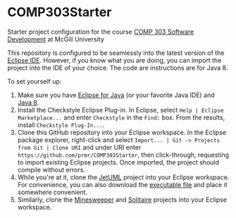 # COMP303Starter

Starter project configuration for the course [COMP 303 Software Development](https://github.com/prmr/COMP303)  at McGill University

This repository is configured to be seamlessly into the latest version of the [Eclipse IDE](https://www.eclipse.org/). However, if you know what you are doing, you can import the project into the IDE of your choice. The code are instructions are for Java 8.

To set yourself up:

1. Make sure you have [Eclipse for Java](https://www.eclipse.org/) (or your favorite Java IDE) and [Java 8](https://www.oracle.com/java/technologies/jre8-downloads.html).
2. Install the Checkstyle Eclipse Plug-in. In Eclipse, select `Help | Eclipse Marketplace...` and enter `Checkstyle` in the `Find:` box. From the results, install `Checkstyle Plug-In...`.
3. Clone this GitHub repository into your Eclipse workspace. In the Eclipse package explorer, right-click and select `Import... | Git -> Projects from Git | Clone URI` and under URI enter `https://github.com/prmr/COMP303Starter`, then click-through, requesting to import existing Eclipse projects. Once imported, the project should compile without errors.
4. While you're at it, clone the [JetUML](https://github.com/prmr/JetUML) project into your Eclipse workspace. For convenience, you can also download the [executable file](https://github.com/prmr/JetUML/blob/master/docs/install.md) and place it somewhere convenient.
5. Similarly, clone the [Minesweeper](https://github.com/prmr/Minesweeper) and [Solitaire](https://github.com/prmr/Solitaire) projects into your Eclipse workspace.
